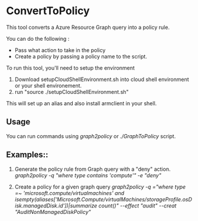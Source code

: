 # ConvertToPolicy
This tool converts a Azure Resource Graph query into a policy rule.

You can do the following :

- Pass what action to take in the policy
- Create a policy by passing a policy name to the script.

To run this tool, you'll need to setup the environment
1. Download setupCloudShellEnvironment.sh into cloud shell environment or your shell environement.
2. run "source ./setupCloudShellEnvironment.sh"

This will set up an alias and also install armclient in your shell.

## Usage
You can run commands using *graph2policy* or *./GraphToPolicy* script.

## Examples::
1. Generate the policy rule from Graph query with a "deny" action.
*graph2policy -q "where type contains 'compute'" -e "deny"*

2. Create a policy for a given graph query
*graph2policy -q ="where type =~ 'microsoft.compute/virtualmachines' and isempty(aliases['Microsoft.Compute/virtualMachines/storageProfile.osDisk.managedDisk.id'])|summarize count()" --effect "audit" --creat "AuditNonManagedDiskPolicy"*
